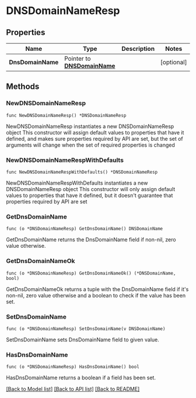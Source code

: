 # DNSDomainNameResp

## Properties

Name | Type | Description | Notes
------------ | ------------- | ------------- | -------------
**DnsDomainName** | Pointer to [**DNSDomainName**](DNSDomainName.md) |  | [optional] 

## Methods

### NewDNSDomainNameResp

`func NewDNSDomainNameResp() *DNSDomainNameResp`

NewDNSDomainNameResp instantiates a new DNSDomainNameResp object
This constructor will assign default values to properties that have it defined,
and makes sure properties required by API are set, but the set of arguments
will change when the set of required properties is changed

### NewDNSDomainNameRespWithDefaults

`func NewDNSDomainNameRespWithDefaults() *DNSDomainNameResp`

NewDNSDomainNameRespWithDefaults instantiates a new DNSDomainNameResp object
This constructor will only assign default values to properties that have it defined,
but it doesn't guarantee that properties required by API are set

### GetDnsDomainName

`func (o *DNSDomainNameResp) GetDnsDomainName() DNSDomainName`

GetDnsDomainName returns the DnsDomainName field if non-nil, zero value otherwise.

### GetDnsDomainNameOk

`func (o *DNSDomainNameResp) GetDnsDomainNameOk() (*DNSDomainName, bool)`

GetDnsDomainNameOk returns a tuple with the DnsDomainName field if it's non-nil, zero value otherwise
and a boolean to check if the value has been set.

### SetDnsDomainName

`func (o *DNSDomainNameResp) SetDnsDomainName(v DNSDomainName)`

SetDnsDomainName sets DnsDomainName field to given value.

### HasDnsDomainName

`func (o *DNSDomainNameResp) HasDnsDomainName() bool`

HasDnsDomainName returns a boolean if a field has been set.


[[Back to Model list]](../README.md#documentation-for-models) [[Back to API list]](../README.md#documentation-for-api-endpoints) [[Back to README]](../README.md)



